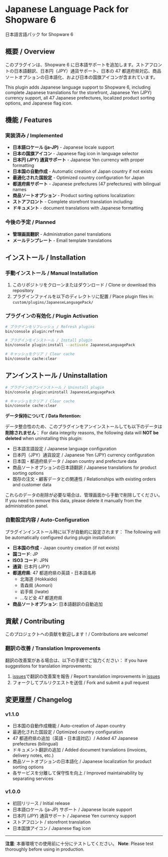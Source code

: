 # Japanese Language Pack for Shopware 6

日本語言語パック for Shopware 6

## 概要 / Overview

このプラグインは、Shopware 6 に日本語サポートを追加します。ストアフロントの日本語翻訳、日本円（JPY）通貨サポート、日本の 47 都道府県対応、商品ソートオプションの日本語化、および日本の国旗アイコンが含まれています。

This plugin adds Japanese language support to Shopware 6, including complete Japanese translations for the storefront, Japanese Yen (JPY) currency support, all 47 Japanese prefectures, localized product sorting options, and Japanese flag icon.

## 機能 / Features

### 実装済み / Implemented

- **日本語ロケール (ja-JP)** - Japanese locale support
- **日本の国旗アイコン** - Japanese flag icon in language selector
- **日本円 (JPY) 通貨サポート** - Japanese Yen currency with proper formatting
- **日本国の自動作成** - Automatic creation of Japan country if not exists
- **最適化された国設定** - Optimized country configuration for Japan
- **都道府県サポート** - Japanese prefectures (47 prefectures) with bilingual names
- **商品ソートオプション** - Product sorting options localization:
- **ストアフロント** - Complete storefront translation including:
- **ドキュメント** - document translations with Japanese formatting

### 今後の予定 / Planned

- **管理画面翻訳** - Administration panel translations
- **メールテンプレート** - Email template translations

## インストール / Installation

### 手動インストール / Manual Installation

1. このリポジトリをクローンまたはダウンロード / Clone or download this repository
2. プラグインファイルを以下のディレクトリに配置 / Place plugin files in: `custom/plugins/JapaneseLanguagePack/`

### プラグインの有効化 / Plugin Activation

```bash
# プラグインをリフレッシュ / Refresh plugins
bin/console plugin:refresh

# プラグインをインストール / Install plugin
bin/console plugin:install --activate JapaneseLanguagePack

# キャッシュをクリア / Clear cache
bin/console cache:clear
```

## アンインストール / Uninstallation

```bash
# プラグインのアンインストール / Uninstall plugin
bin/console plugin:uninstall JapaneseLanguagePack

# キャッシュをクリア / Clear cache
bin/console cache:clear
```

**データ保持について / Data Retention:**

データ整合性のため、このプラグインをアンインストールしても以下のデータは**削除されません**：
For data integrity reasons, the following data will **NOT be deleted** when uninstalling this plugin:

- 日本語言語設定 / Japanese language configuration
- 日本円（JPY）通貨設定 / Japanese Yen (JPY) currency configuration
- 日本国・都道府県データ / Japan country and prefecture data
- 商品ソートオプションの日本語翻訳 / Japanese translations for product sorting options
- 既存の注文・顧客データとの関連性 / Relationships with existing orders and customer data

これらのデータの削除が必要な場合は、管理画面から手動で削除してください。
If you need to remove this data, please delete it manually from the administration panel.

### 自動設定内容 / Auto-Configuration

プラグインインストール時に以下が自動的に設定されます：
The following will be automatically configured during plugin installation:

- **日本国の作成** - Japan country creation (if not exists)
- **国コード**: JP
- **ISO3 コード**: JPN
- **通貨**: 日本円 (JPY)
- **都道府県**: 47 都道府県の英語・日本語名称
  - 北海道 (Hokkaido)
  - 青森県 (Aomori)
  - 岩手県 (Iwate)
  - ...など全 47 都道府県
- **商品ソートオプション**: 日本語翻訳の自動追加

## 貢献 / Contributing

このプロジェクトへの貢献を歓迎します！/ Contributions are welcome!

### 翻訳の改善 / Translation Improvements

翻訳の改善案がある場合は、以下の手順でご協力ください：
If you have suggestions for translation improvements:

1. [issues](../../issues)で翻訳の改善案を報告 / Report translation improvements in [issues](../../issues)
2. フォークしてプルリクエストを送信 / Fork and submit a pull request

## 変更履歴 / Changelog

### v1.1.0

- 日本国の自動作成機能 / Auto-creation of Japan country
- 最適化された国設定 / Optimized country configuration
- 47 都道府県の追加（英語・日本語対応）/ Added 47 Japanese prefectures (bilingual)
- ドキュメント翻訳の追加 / Added document translations (invoices, delivery notes, etc.)
- 商品ソートオプションの日本語化 / Japanese localization for product sorting options
- 各サービスを分離して保守性を向上 / Improved maintainability by separating services

### v1.0.0

- 初回リリース / Initial release
- 日本語ロケール (ja-JP) サポート / Japanese locale support
- 日本円 (JPY) 通貨サポート / Japanese Yen currency support
- ストアフロント / storefront translation
- 日本国旗アイコン / Japanese flag icon

---

**注意**: 本番環境での使用前に十分にテストしてください。
**Note**: Please test thoroughly before using in production.
